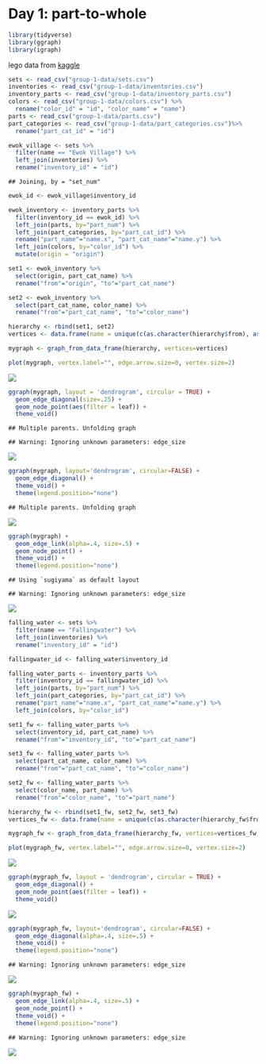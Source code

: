 Day 1: part-to-whole
================

``` r
library(tidyverse)
library(ggraph)
library(igraph)
```

lego data from [kaggle](https://www.kaggle.com/rtatman/lego-database)

``` r
sets <- read_csv("group-1-data/sets.csv")
inventories <- read_csv("group-1-data/inventories.csv")
inventory_parts <- read_csv("group-1-data/inventory_parts.csv")
colors <- read_csv("group-1-data/colors.csv") %>%
  rename("color_id" = "id", "color_name" = "name")
parts <- read_csv("group-1-data/parts.csv")
part_categories <- read_csv("group-1-data/part_categories.csv")%>%
  rename("part_cat_id" = "id")
```

``` r
ewok_village <- sets %>%
  filter(name == "Ewok Village") %>%
  left_join(inventories) %>%
  rename("inventory_id" = "id")
```

    ## Joining, by = "set_num"

``` r
ewok_id <- ewok_village$inventory_id

ewok_inventory <- inventory_parts %>%
  filter(inventory_id == ewok_id) %>%
  left_join(parts, by="part_num") %>%
  left_join(part_categories, by="part_cat_id") %>%
  rename("part_name"="name.x", "part_cat_name"="name.y") %>%
  left_join(colors, by="color_id") %>%
  mutate(origin = "origin")

set1 <- ewok_inventory %>%
  select(origin, part_cat_name) %>%
  rename("from"="origin", "to"="part_cat_name")

set2 <- ewok_inventory %>%
  select(part_cat_name, color_name) %>%
  rename("from"="part_cat_name", "to"="color_name")

hierarchy <- rbind(set1, set2)
vertices <- data.frame(name = unique(c(as.character(hierarchy$from), as.character(hierarchy$to))) )

mygraph <- graph_from_data_frame(hierarchy, vertices=vertices)
```

``` r
plot(mygraph, vertex.label="", edge.arrow.size=0, vertex.size=2)
```

![](1-part-to-whole_files/figure-gfm/unnamed-chunk-3-1.png)<!-- -->

``` r
ggraph(mygraph, layout = 'dendrogram', circular = TRUE) + 
  geom_edge_diagonal(size=.25) +
  geom_node_point(aes(filter = leaf)) +
  theme_void()
```

    ## Multiple parents. Unfolding graph

    ## Warning: Ignoring unknown parameters: edge_size

![](1-part-to-whole_files/figure-gfm/unnamed-chunk-3-2.png)<!-- -->

``` r
ggraph(mygraph, layout='dendrogram', circular=FALSE) + 
  geom_edge_diagonal() +
  theme_void() +
  theme(legend.position="none")
```

    ## Multiple parents. Unfolding graph

![](1-part-to-whole_files/figure-gfm/unnamed-chunk-3-3.png)<!-- -->

``` r
ggraph(mygraph) + 
  geom_edge_link(alpha=.4, size=.5) + 
  geom_node_point() +
  theme_void() +
  theme(legend.position="none")
```

    ## Using `sugiyama` as default layout

    ## Warning: Ignoring unknown parameters: edge_size

![](1-part-to-whole_files/figure-gfm/unnamed-chunk-3-4.png)<!-- -->

``` r
falling_water <- sets %>%
  filter(name == "Fallingwater") %>%
  left_join(inventories) %>%
  rename("inventory_id" = "id")

fallingwater_id <- falling_water$inventory_id

falling_water_parts <- inventory_parts %>%
  filter(inventory_id == fallingwater_id) %>%
  left_join(parts, by="part_num") %>%
  left_join(part_categories, by="part_cat_id") %>%
  rename("part_name"="name.x", "part_cat_name"="name.y") %>%
  left_join(colors, by="color_id")

set1_fw <- falling_water_parts %>%
  select(inventory_id, part_cat_name) %>%
  rename("from"="inventory_id", "to"="part_cat_name")

set3_fw <- falling_water_parts %>%
  select(part_cat_name, color_name) %>%
  rename("from"="part_cat_name", "to"="color_name")

set2_fw <- falling_water_parts %>%
  select(color_name, part_name) %>%
  rename("from"="color_name", "to"="part_name")

hierarchy_fw <- rbind(set1_fw, set2_fw, set3_fw)
vertices_fw <- data.frame(name = unique(c(as.character(hierarchy_fw$from), as.character(hierarchy_fw$to))) )

mygraph_fw <- graph_from_data_frame(hierarchy_fw, vertices=vertices_fw)
```

``` r
plot(mygraph_fw, vertex.label="", edge.arrow.size=0, vertex.size=2)
```

![](1-part-to-whole_files/figure-gfm/unnamed-chunk-5-1.png)<!-- -->

``` r
ggraph(mygraph_fw, layout = 'dendrogram', circular = TRUE) + 
  geom_edge_diagonal() +
  geom_node_point(aes(filter = leaf)) +
  theme_void()
```

![](1-part-to-whole_files/figure-gfm/unnamed-chunk-5-2.png)<!-- -->

``` r
ggraph(mygraph_fw, layout='dendrogram', circular=FALSE) + 
  geom_edge_diagonal(alpha=.4, size=.5) +
  theme_void() +
  theme(legend.position="none")
```

    ## Warning: Ignoring unknown parameters: edge_size

![](1-part-to-whole_files/figure-gfm/unnamed-chunk-5-3.png)<!-- -->

``` r
ggraph(mygraph_fw) + 
  geom_edge_link(alpha=.4, size=.5) + 
  geom_node_point() +
  theme_void() +
  theme(legend.position="none")
```

    ## Warning: Ignoring unknown parameters: edge_size

![](1-part-to-whole_files/figure-gfm/unnamed-chunk-5-4.png)<!-- -->
